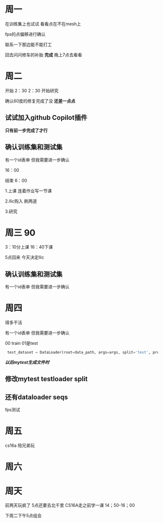 # 周一
在训练集上也试试 看看点在不在mesh上





fps的点偏移进行确认

联系一下那边能不能打工


回去问问修车的补胎  **完成** 晚上7点去看看





# 周二
开始 2：30
2：30 开始研究

确认60度的修复完成了没 **还差一点点** 
## 试试加入github Copilot插件 
**只有前一步完成了才行**

## 确认训练集和测试集
有一个id表单 但我需要进一步确认

16：00


结束 6：00


1.上课
连着作业写一节课

2.llic购入 刷两道

3.研究




# 周三 90
3：10分上课
16：40下课

5点回来
今天决定llic


## 确认训练集和测试集
有一个id表单 但我需要进一步确认


# 周四
得多干活

有一个id表单 但我需要进一步确认

00 train 01是test


``` python
 test_dataset = DataLoader(root=data_path, args=args, split='test', process_data=False)
```
***以后mytest生成文件时***

## 修改mytest testloader split 
## 还有dataloader seqs 




fps测试



# 周五
cs16a
陪兄弟玩



# 周六


# 周天
前两天玩疯了
5点还要去北千里
CS16A走之前学一课
14；50-16；00

下周二下午5点组会
